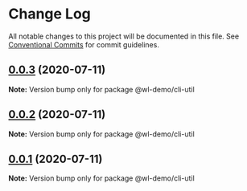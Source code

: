 # Change Log

All notable changes to this project will be documented in this file.
See [Conventional Commits](https://conventionalcommits.org) for commit guidelines.

## [0.0.3](https://github.com/blesstosam/lerna-demo/compare/v0.0.2...v0.0.3) (2020-07-11)

**Note:** Version bump only for package @wl-demo/cli-util





## [0.0.2](https://github.com/blesstosam/lerna-demo/compare/v0.0.2-alpha.2...v0.0.2) (2020-07-11)

**Note:** Version bump only for package @wl-demo/cli-util





## [0.0.1](https://github.com/blesstosam/lerna-demo/compare/v0.0.2-alpha.2...v0.0.1) (2020-07-11)

**Note:** Version bump only for package @wl-demo/cli-util
